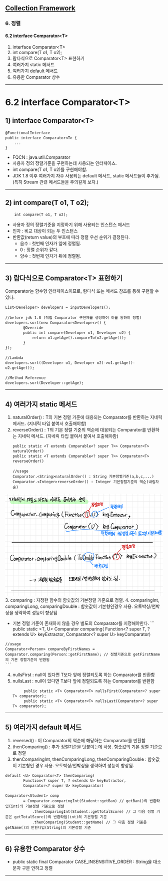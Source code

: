 ## <a href = "../../README.md" target="_blank">Collection Framework</a>

### 6. 정렬
#### 6.2 interface Comparator\<T>
1) interface Comparator\<T>
2) int compare(T o1, T o2);
3) 람다식으로 Comparator\<T> 표현하기
4) 여러가지 static 메서드
5) 여러가지 default 메서드
6) 유용한 Comparator 상수
---

# 6.2 interface Comparator\<T>

## 1) interface Comparator\<T>
```
@FunctionalInterface
public interface Comparator<T> {
    ...
}
```
- FQCN : java.util.Comparator
- 사용자 정의 정렬기준을 구현하는데 사용되는 인터페이스.
- int compare(T o1, T o2)를 구현해야함.
- JDK 1.8 이후 여러가지 자주 사용되는 default 메서드, static 메서드들이 추가됨. (특히 Stream 관련 메서드들을 주의깊게 보자.)

---

## 2) int compare(T o1, T o2);
```
    int compare(T o1, T o2);
```
- 사용자 정의 정렬기준을 지정하기 위해 사용되는 인스턴스 메서드
- 인자 : 비교 대상이 되는 두 인스턴스
- 반환값(return value)의 부호에 따라 정렬 우선 순위가 결정된다.
  - 음수 : 첫번째 인자가 앞에 정렬됨.
  - 0 : 정렬 순위가 같다.
  - 양수 : 첫번재 인자가 뒤에 정렬됨.

---

## 3) 람다식으로 Comparator\<T> 표현하기  
Comparator는 함수형 인터페이스이므로, 람다식 또는 메서드 참조를 통해 구현할 수 있다.
```
List<Developer> developers = inputDevelopers();

//before jdk 1.8 (직접 Comparator 구현체를 생성하여 이를 통하여 정렬)
developers.sort(new Comparator<Developer>() {
        @Override
		public int compare(Developer o1, Developer o2) {
			return o1.getAge().compareTo(o2.getAge());
		}
});

//Lambda
developers.sort((Developer o1, Developer o2)->o1.getAge()-o2.getAge());

//Method Reference
developers.sort(Developer::getAge);
```

---

## 4) 여러가지 static 메서드
1. naturalOrder() : T의 기본 정렬 기준에 대응되는 Comparator<T>를 반환하는 지네릭 메서드. (지네릭 타입 붙여서 호출해야함)
2. reverseOrder() : T의 기본 정렬 기준의 역순에 대응되는 Comparator<T>를 반환하는 지네릭 메서드. (지네릭 타입 붙여서 붙여서 호출해야함)
   ```
   public static <T extends Comparable<? super T>> Comparator<T> naturalOrder()
   public static <T extends Comparable<? super T>> Comparator<T> reverseOrder()
   
   //usage
   Comparator.<String>naturalOrder() : String 기본정렬기준(a,b,c,...)
   Comparator.<Integer>reverseOrder() : Integer 기본정렬기준의 역순(내림차순)
   ```
   
![img](img/comparing.jpg)
3. comparing : 지정한 함수의 함숫값의 기본정렬 기준으로 정렬.
4. comparingInt, comparingLong, comparingDouble : 함숫값이 기본형인경우 사용. 오토박싱/언박싱을 생략하여 성능이 향상됨
   - 기본 정렬 기준이 존재하지 않을 경우 별도의 Comparator를 지정해야한다.
    ```
    public static <T, U> Comparator<T> comparing(
                Function<? super T, ? extends U> keyExtractor,
                Comparator<? super U> keyComparator)
                
    //usage
    Comparator<Person> compareByFirstNames = Comparator.comparing(Person::getFirstName); // 정렬기준으로 getFirstName의 기본 정렬기준이 반환됨
    ```

4. nullsFirst : null이 있다면 T보다 앞에 정렬되도록 하는 Comparator<T>를 반환함
5. nullsLast : null이 있다면 T보다 앞에 정렬되도록 하는 Comparator<T>를 반환함
   ```
        public static <T> Comparator<T> nullsFirst(Comparator<? super T> comparator);
        public static <T> Comparator<T> nullsLast(Comparator<? super T> comparator);
   ```

---

## 5) 여러가지 default 메서드
1. reversed() : 이 Comparator의 역순에 해당하는 Comparator<T>를 반환함
2. thenComparing() : 추가 정렬기준을 덧붙이는데 사용. 함숫값의 기본 정렬 기준으로 정렬
3. thenComparingInt, thenComparingLong, thenComparingDouble : 함숫값이 기본형인 경우 사용. 오토박싱/언박싱을 생략하여 성능이 향상됨.
```
default <U> Comparator<T> thenComparing(
        Function<? super T, ? extends U> keyExtractor,
        Comparator<? super U> keyComparator)

Comparator<Student> comp
        = Comparator.comparingInt(Student::getBan) // getBan()의 반환타입(int)의 기본정렬 기준으로 정렬
            .thenComparingInt(Student::getTotalScore) // 그 다음 정렬 기준은 getTotalScore()의 반환타입(int)의 기본정렬 기준
            .thenComparing(Student::getName) // 그 다음 정렬 기준은 getName()의 반환타입(String)의 기본정렬 기준
```
---

## 6) 유용한 Comparator 상수

- public static final Comparator<String> CASE_INSENSITIVE_ORDER : String을 대소문자 구분 안하고 정렬

---